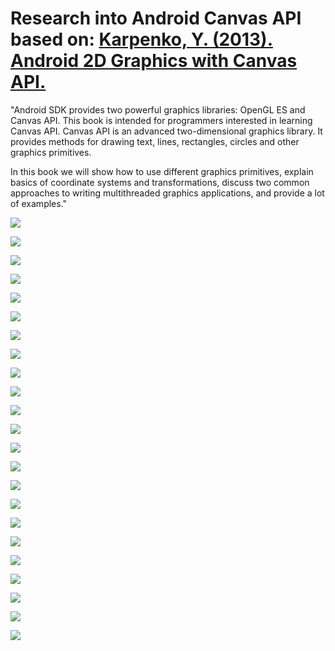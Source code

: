 # Research into Android Canvas API based on: [Karpenko, Y. (2013). Android 2D Graphics with Canvas API.](http://www.amazon.com/Android-2D-Graphics-Canvas-API-ebook/dp/B00DKIAVK8)

"Android SDK provides two powerful graphics libraries: OpenGL ES and Canvas API. This book is intended for programmers interested in learning Canvas API. Canvas API is an advanced two-dimensional graphics library. It provides methods for drawing text, lines, rectangles, circles and other graphics primitives.

In this book we will show how to use different graphics primitives, explain basics of coordinate systems and transformations, discuss two common approaches to writing multithreaded graphics applications, and provide a lot of examples."

![](https://raw.githubusercontent.com/shalperin/android-canvas2D-talk-2016/master/screenshots/progress.gif)

![](https://raw.githubusercontent.com/shalperin/android-canvas2D-talk-2016/master/screenshots/interactivity.gif)
 

![](https://raw.githubusercontent.com/shalperin/android-canvas2D-talk-2016/master/screenshots/arc.png)

![](https://raw.githubusercontent.com/shalperin/android-canvas2D-talk-2016/master/screenshots/ball.png)

![](https://raw.githubusercontent.com/shalperin/android-canvas2D-talk-2016/master/screenshots/barchart.png)

![](https://raw.githubusercontent.com/shalperin/android-canvas2D-talk-2016/master/screenshots/chart.png)

![](https://raw.githubusercontent.com/shalperin/android-canvas2D-talk-2016/master/screenshots/circle.png)

![](https://raw.githubusercontent.com/shalperin/android-canvas2D-talk-2016/master/screenshots/circlechart.png)

![](https://raw.githubusercontent.com/shalperin/android-canvas2D-talk-2016/master/screenshots/custom_font.png)

![](https://raw.githubusercontent.com/shalperin/android-canvas2D-talk-2016/master/screenshots/dashed-line.png)

![](https://raw.githubusercontent.com/shalperin/android-canvas2D-talk-2016/master/screenshots/gradient.png)

![](https://raw.githubusercontent.com/shalperin/android-canvas2D-talk-2016/master/screenshots/line.png)

![](https://raw.githubusercontent.com/shalperin/android-canvas2D-talk-2016/master/screenshots/oval.png)

![](https://raw.githubusercontent.com/shalperin/android-canvas2D-talk-2016/master/screenshots/path.png)

![](https://raw.githubusercontent.com/shalperin/android-canvas2D-talk-2016/master/screenshots/screenSize.png)

![](https://raw.githubusercontent.com/shalperin/android-canvas2D-talk-2016/master/screenshots/sweep-gradient.png)

![](https://raw.githubusercontent.com/shalperin/android-canvas2D-talk-2016/master/screenshots/text.png)

![](https://raw.githubusercontent.com/shalperin/android-canvas2D-talk-2016/master/screenshots/text-alignment-horizontal.png)

![](https://raw.githubusercontent.com/shalperin/android-canvas2D-talk-2016/master/screenshots/text-alignment-vertical.png)

![](https://raw.githubusercontent.com/shalperin/android-canvas2D-talk-2016/master/screenshots/text-baseline.png)

![](https://raw.githubusercontent.com/shalperin/android-canvas2D-talk-2016/master/screenshots/text-shadow.png)

![](https://raw.githubusercontent.com/shalperin/android-canvas2D-talk-2016/master/screenshots/triangle.png)

![](https://raw.githubusercontent.com/shalperin/android-canvas2D-talk-2016/master/screenshots/triangle-w-fill.png)
